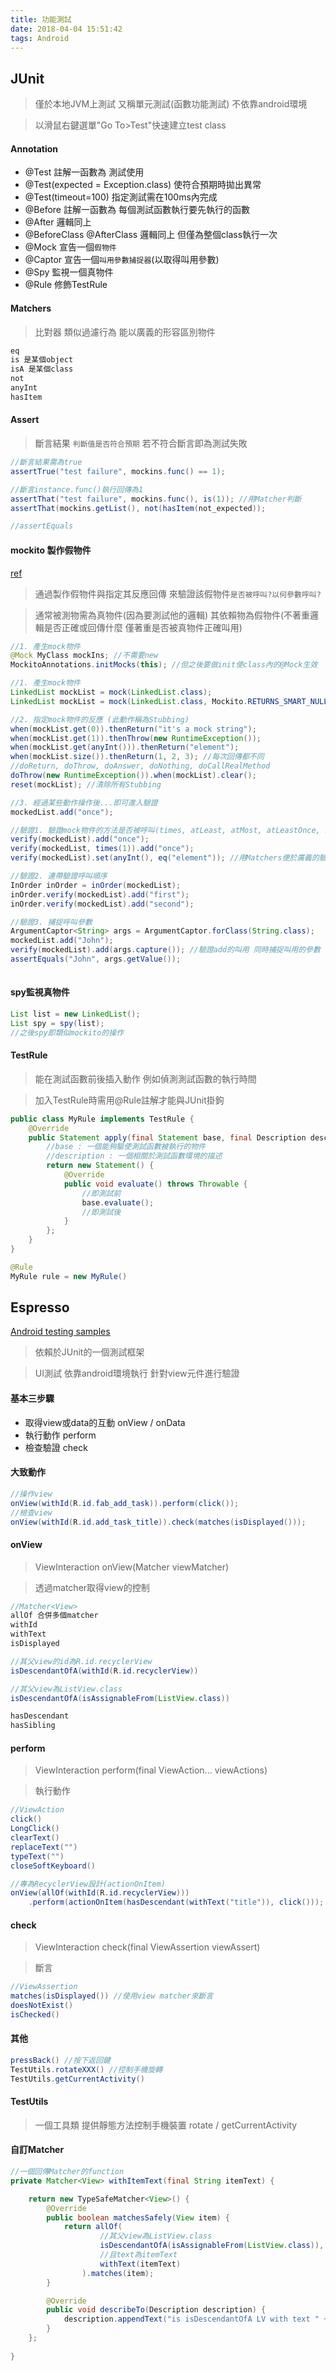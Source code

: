 ```yaml
---
title: 功能測試
date: 2018-04-04 15:51:42
tags: Android
---
```


## JUnit
> 僅於本地JVM上測試 又稱單元測試(函數功能測試) 不依靠android環境

> 以滑鼠右鍵選單"Go To>Test"快速建立test class

#### Annotation
- @Test 註解一函數為 測試使用
- @Test(expected = Exception.class) 使符合預期時拋出異常
- @Test(timeout=100) 指定測試需在100ms內完成
- @Before 註解一函數為 每個測試函數執行要先執行的函數
- @After 邏輯同上
- @BeforeClass @AfterClass 邏輯同上 但僅為整個class執行一次
- @Mock 宣告一個`假物件`
- @Captor 宣告一個`叫用參數捕捉器`(以取得叫用參數)
- @Spy 監視一個真物件
- @Rule 修飾TestRule

#### Matchers
> 比對器 類似過濾行為 能以廣義的形容區別物件

```xml
eq
is 是某個object
isA 是某個class
not
anyInt
hasItem
```

#### Assert
> 斷言結果 `判斷值是否符合預期` 若不符合斷言即為測試失敗

```java
//斷言結果需為true
assertTrue("test failure", mockins.func() == 1);

//斷言instance.func()執行回傳為1
assertThat("test failure", mockins.func(), is(1)); //用Matcher判斷
assertThat(mockins.getList(), not(hasItem(not_expected));

//assertEquals
```

#### mockito 製作假物件
[ref](https://blog.csdn.net/shensky711/article/details/52771493)
> 通過製作假物件與指定其反應回傳 來驗證該假物件`是否被呼叫?以何參數呼叫?`

> 通常被測物需為真物件(因為要測試他的邏輯) 其依賴物為假物件(不著重邏輯是否正確或回傳什麼 僅著重是否被真物件正確叫用)

```java
//1. 產生mock物件
@Mock MyClass mockIns; //不需要new
MockitoAnnotations.initMocks(this); //但之後要做init使class內的@Mock生效

//1. 產生mock物件
LinkedList mockList = mock(LinkedList.class);
LinkedList mockList = mock(LinkedList.class, Mockito.RETURNS_SMART_NULLS); //指定預設的回傳

//2. 指定mock物件的反應 (此動作稱為Stubbing)
when(mockList.get(0)).thenReturn("it's a mock string");
when(mockList.get(1)).thenThrow(new RuntimeException());
when(mockList.get(anyInt())).thenReturn("element");
when(mockList.size()).thenReturn(1, 2, 3); //每次回傳都不同
//doReturn, doThrow, doAnswer, doNothing, doCallRealMethod
doThrow(new RuntimeException()).when(mockList).clear();
reset(mockList); //清除所有Stubbing

//3. 經過某些動作操作後...即可進入驗證
mockedList.add("once");

//驗證1. 驗證mock物件的方法是否被呼叫(times, atLeast, atMost, atLeastOnce, never, timeout)
verify(mockedList).add("once");   
verify(mockedList, times(1)).add("once"); 
verify(mockedList).set(anyInt(), eq("element")); //用Matchers便於廣義的驗證

//驗證2. 連帶驗證呼叫順序
InOrder inOrder = inOrder(mockedList);
inOrder.verify(mockedList).add("first");
inOrder.verify(mockedList).add("second");

//驗證3. 捕捉呼叫參數
ArgumentCaptor<String> args = ArgumentCaptor.forClass(String.class);
mockedList.add("John");
verify(mockedList).add(args.capture()); //驗證add的叫用 同時捕捉叫用的參數
assertEquals("John", args.getValue());
    
```

#### spy監視真物件

```java
List list = new LinkedList();
List spy = spy(list);
//之後spy即類似mockito的操作
```

#### TestRule
> 能在測試函數前後插入動作 例如偵測測試函數的執行時間

> 加入TestRule時需用@Rule註解才能與JUnit掛鉤

```java
public class MyRule implements TestRule {
    @Override
    public Statement apply(final Statement base, final Description description) {
        //base : 一個能夠驅使測試函數被執行的物件
        //description : 一個相關於測試函數環境的描述
        return new Statement() {
            @Override
            public void evaluate() throws Throwable {
                //即測試前
                base.evaluate();
                //即測試後
            }
        };
    }
}

@Rule
MyRule rule = new MyRule()
```

## Espresso
[Android testing samples](https://github.com/googlesamples/android-testing)
> 依賴於JUnit的一個測試框架

> UI測試 依靠android環境執行 針對view元件進行驗證

#### 基本三步驟
- 取得view或data的互動 onView / onData
- 執行動作 perform
- 檢查驗證 check

#### 大致動作
```java
//操作view
onView(withId(R.id.fab_add_task)).perform(click());
//檢查view
onView(withId(R.id.add_task_title)).check(matches(isDisplayed()));
```

#### onView
> ViewInteraction onView(Matcher<View> viewMatcher)

> 透過matcher取得view的控制

```java
//Matcher<View>
allOf 合併多個matcher
withId
withText
isDisplayed

//其父view的id為R.id.recyclerView
isDescendantOfA(withId(R.id.recyclerView))

//其父view為ListView.class
isDescendantOfA(isAssignableFrom(ListView.class))

hasDescendant
hasSibling
```

#### perform
> ViewInteraction perform(final ViewAction... viewActions)

> 執行動作

```java
//ViewAction
click()
LongClick()
clearText()
replaceText("")
typeText("")
closeSoftKeyboard()

//專為RecyclerView設計(actionOnItem)
onView(allOf(withId(R.id.recyclerView)))
    .perform(actionOnItem(hasDescendant(withText("title")), click()));
```
#### check
> ViewInteraction check(final ViewAssertion viewAssert)

> 斷言

```java
//ViewAssertion
matches(isDisplayed()) //使用view matcher來斷言
doesNotExist()
isChecked()
```

#### 其他
```java
pressBack() //按下返回鍵
TestUtils.rotateXXX() //控制手機旋轉
TestUtils.getCurrentActivity()

```
#### TestUtils
> 一個工具類 提供靜態方法控制手機裝置 rotate / getCurrentActivity

#### 自訂Matcher
```java
//一個回傳Matcher的function
private Matcher<View> withItemText(final String itemText) {

    return new TypeSafeMatcher<View>() {
        @Override
        public boolean matchesSafely(View item) {
            return allOf(
                    //其父view為ListView.class
                    isDescendantOfA(isAssignableFrom(ListView.class)),
                    //且text為itemText
                    withText(itemText)
                ).matches(item);
        }

        @Override
        public void describeTo(Description description) {
            description.appendText("is isDescendantOfA LV with text " + itemText);
        }
    };
    
}
```

